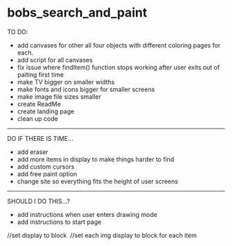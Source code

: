 # bobs_search_and_paint

TO DO:
- add canvases for other all four objects with different coloring pages for each.
- add script for all canvases
- fix issue where findItem() function stops working after user exits out of paiting first time
- make TV bigger on smaller widths
- make fonts and icons bigger for smaller screens
- make image file sizes smaller
- create ReadMe
- create landing page
- clean up code


----

DO IF THERE IS TIME...
- add eraser
- add more items in display to make things harder to find
- add custom cursors
- add free paint option
- change site so everything fits the height of user screens

----

SHOULD I DO THIS...?
- add instructions when user enters drawing mode
- add instructions to start page

<div class="canvas-background"> //set display to block
  <img class="cloud-background"> //set each img display to block for each item
  <img class="squirrel-background">
  <img class="plant-background">
  <img class="tree-background">
</div>